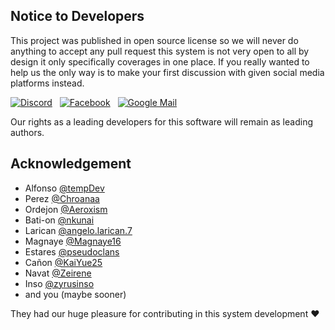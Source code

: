 ## Notice to Developers

This project was published in open source license so we will never do anything to accept any pull request this system is not very open to all by design it only specifically coverages in one place. If you really wanted to help us the only way is to make your first discussion with given social media platforms instead.

[![Discord](https://skillicons.dev/icons?i=discord)](https://discordapp.com/users/1288054748359950346)&nbsp;&nbsp;
[![Facebook](https://skills-icons.vercel.app/api/icons?i=fb)](https://www.facebook.com/golashie)&nbsp;&nbsp;
[![Google Mail](https://skillicons.dev/icons?i=gmail&theme=light)](https://mail.google.com/mail/?view=cm&fs=1&to=k80308392@gmail.com)&nbsp;&nbsp;

Our rights as a leading developers for this software will remain as leading authors.

## Acknowledgement

* Alfonso [@tempDev](https://github.com/ChristianAlfonso)
* Perez [@Chroanaa](https://github.com/Chroanaa)
* Ordejon [@Aeroxism](https://github.com/Aeroxism)
* Bati-on [@nkunai](https://github.com/nkunai)
* Larican [@angelo.larican.7](https://www.facebook.com/markangelo.larican.7)
* Magnaye [@Magnaye16](https://github.com/Magnaye16)
* Estares [@pseudoclans](https://github.com/pseudoclans)
* Cañon [@KaiYue25](https://github.com/KaiYue25)
* Navat [@Zeirene](https://github.com/Zeirene)
* Inso [@zyrusinso](https://github.com/zyrusinso)
* and you (maybe sooner)

They had our huge pleasure for contributing in this system development :heart:
